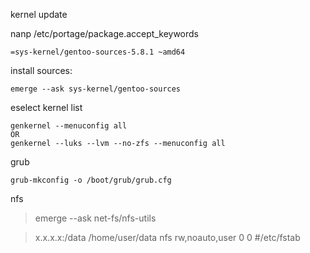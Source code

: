 
kernel update

nanp /etc/portage/package.accept_keywords
```    
=sys-kernel/gentoo-sources-5.8.1 ~amd64
```
install sources:
```
emerge --ask sys-kernel/gentoo-sources
```

eselect kernel list
```
genkernel --menuconfig all
OR
genkernel --luks --lvm --no-zfs --menuconfig all
```

grub
```
grub-mkconfig -o /boot/grub/grub.cfg
```

nfs
> emerge --ask net-fs/nfs-utils

> x.x.x.x:/data   /home/user/data   nfs	  rw,noauto,user 0 0          #/etc/fstab

